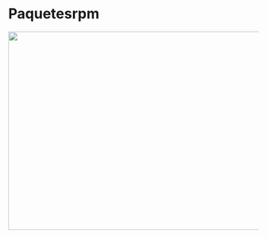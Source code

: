 # Paquetesrpm
<img src="https://www.google.com/url?sa=i&url=https%3A%2F%2Fwww.maquinasvirtuales.eu%2Fcomandos-basicos-para-trabajar-con-paquetes-rpm-en-distribuciones-redhat-enterprise-linux%2F&psig=AOvVaw2ed627TjaLXI4BNmW0Ck_Q&ust=1706724152973000&source=images&cd=vfe&opi=89978449&ved=0CBIQjRxqFwoTCKjQw4jZhYQDFQAAAAAdAAAAABAE" width="600" height="400" />
